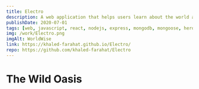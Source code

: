 ```yaml
---
title: Electro
description: A web application that helps users learn about the world around them.
publishDate: 2020-07-01
tags: [web, javascript, react, nodejs, express, mongodb, mongoose, heroku]
img: /work/Electro.png
imgAlt: WorldWise
link: https://khaled-farahat.github.io/Electro/
repo: https://github.com/khaled-farahat/Electro
---
```

# The Wild Oasis
